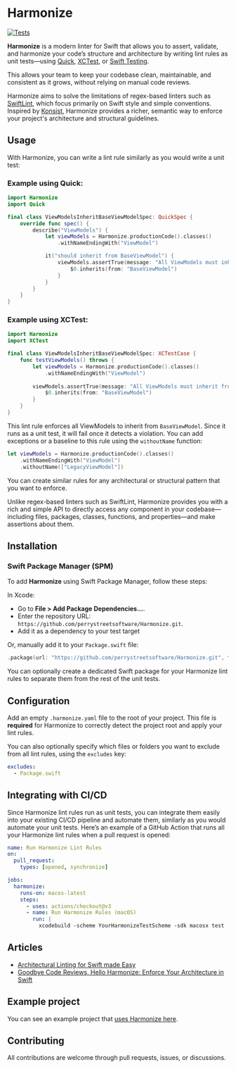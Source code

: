 # Harmonize

[![Tests](https://github.com/perrystreetsoftware/Harmonize/actions/workflows/tests.yaml/badge.svg?branch=main)](https://github.com/perrystreetsoftware/Harmonize/actions/workflows/tests.yaml)

**Harmonize** is a modern linter for Swift that allows you to assert, validate, and harmonize your code’s structure and architecture by writing lint rules as unit tests—using [Quick](https://github.com/Quick/Quick), [XCTest](https://developer.apple.com/documentation/xctest/), or [Swift Testing](https://developer.apple.com/xcode/swift-testing/).

This allows your team to keep your codebase clean, maintainable, and consistent as it grows, without relying on manual code reviews.

Harmonize aims to solve the limitations of regex-based linters such as [SwiftLint](https://github.com/realm/SwiftLint), which focus primarily on Swift style and simple conventions. Inspired by [Konsist](https://github.com/LemonAppDev/konsist), Harmonize provides a richer, semantic way to enforce your project's architecture and structural guidelines.

## Usage

With Harmonize, you can write a lint rule similarly as you would write a unit test:

### Example using Quick:

```Swift
import Harmonize
import Quick

final class ViewModelsInheritBaseViewModelSpec: QuickSpec {
    override func spec() {
        describe("ViewModels") {
            let viewModels = Harmonize.productionCode().classes()
                .withNameEndingWith("ViewModel")

            it("should inherit from BaseViewModel") {
                viewModels.assertTrue(message: "All ViewModels must inherit from BaseViewModel") {
                    $0.inherits(from: "BaseViewModel")
                }
            }
        }
    }
}
```

### Example using XCTest:

```Swift
import Harmonize
import XCTest

final class ViewModelsInheritBaseViewModelSpec: XCTestCase {
    func testViewModels() throws {
        let viewModels = Harmonize.productionCode().classes()
            .withNameEndingWith("ViewModel")
        
        viewModels.assertTrue(message: "All ViewModels must inherit from BaseViewModel") {
            $0.inherits(from: "BaseViewModel")
        }
    }
}
```

This lint rule enforces all ViewModels to inherit from `BaseViewModel`. Since it runs as a unit test, it will fail once it detects a violation. You can add exceptions or a baseline to this rule using the `withoutName` function:

```Swift
let viewModels = Harmonize.productionCode().classes()
    .withNameEndingWith("ViewModel")
    .withoutName(["LegacyViewModel"])
```

You can create similar rules for any architectural or structural pattern that you want to enforce.

Unlike regex-based linters such as SwiftLint, Harmonize provides you with a rich and simple API to directly access any component in your codebase—including files, packages, classes, functions, and properties—and make assertions about them.

## Installation

### Swift Package Manager (SPM)

To add **Harmonize** using Swift Package Manager, follow these steps:

In Xcode:
- Go to **File > Add Package Dependencies...**.
- Enter the repository URL: `https://github.com/perrystreetsoftware/Harmonize.git`.
- Add it as a dependency to your test target

Or, manually add it to your `Package.swift` file:

```swift
.package(url: "https://github.com/perrystreetsoftware/Harmonize.git", from: "0.1.0"),
```

You can optionally create a dedicated Swift package for your Harmonize lint rules to separate them from the rest of the unit tests.

## Configuration

Add an empty `.harmonize.yaml` file to the root of your project.
This file is **required** for Harmonize to correctly detect the project root and apply your lint rules.

You can also optionally specify which files or folders you want to exclude from all lint rules, using the `excludes` key:

```yaml
excludes:
  - Package.swift
```

## Integrating with CI/CD

Since Harmonize lint rules run as unit tests, you can integrate them easily into your existing CI/CD pipeline and automate them, similarly as you would automate your unit tests. Here’s an example of a GitHub Action that runs all your Harmonize lint rules when a pull request is opened:

```yaml
name: Run Harmonize Lint Rules
on:
  pull_request:
    types: [opened, synchronize]

jobs:
  harmonize:
    runs-on: macos-latest
    steps:
      - uses: actions/checkout@v3
      - name: Run Harmonize Rules (macOS)
        run: |
          xcodebuild -scheme YourHarmonizeTestScheme -sdk macosx test
```

## Articles
- [Architectural Linting for Swift made Easy](https://medium.com/perry-street-software-engineering/architectural-linting-for-swift-made-easy-75d7f9f569cd)
- [Goodbye Code Reviews, Hello Harmonize: Enforce Your Architecture in Swift](https://itnext.io/goodbye-code-reviews-hello-harmonize-0a49e2872b5a)

## Example project

You can see an example project that [uses Harmonize here](https://github.com/perrystreetsoftware/DemoAppIOS).

## Contributing

All contributions are welcome through pull requests, issues, or discussions.
